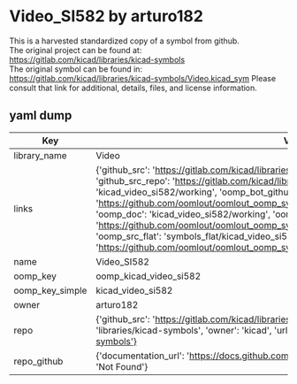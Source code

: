 # Video_SI582 by arturo182  
This is a harvested standardized copy of a symbol from github.  
The original project can be found at:  
https://gitlab.com/kicad/libraries/kicad-symbols  
The original symbol can be found in:
https://gitlab.com/kicad/libraries/kicad-symbols/Video.kicad_sym
Please consult that link for additional, details, files, and license information.  
## yaml dump  
| Key | Value |  
| --- | --- |  
| library_name | Video |  
| links | {'github_src': 'https://gitlab.com/kicad/libraries/kicad-symbols/Video.kicad_sym', 'github_src_repo': 'https://gitlab.com/kicad/libraries/kicad-symbols', 'oomp_bot': 'kicad_video_si582/working', 'oomp_bot_github': 'https://github.com/oomlout/oomlout_oomp_symbol_bot/tree/main/kicad_video_si582/working', 'oomp_doc': 'kicad_video_si582/working', 'oomp_doc_github': 'https://github.com/oomlout/oomlout_oomp_symbol_doc/tree/main/kicad_video_si582/working', 'oomp_src_flat': 'symbols_flat/kicad_video_si582/working', 'oomp_src_flat_github': 'https://github.com/oomlout/oomlout_oomp_symbol_src/tree/main/kicad_video_si582/working'} |  
| name | Video_SI582 |  
| oomp_key | oomp_kicad_video_si582 |  
| oomp_key_simple | kicad_video_si582 |  
| owner | arturo182 |  
| repo | {'github_src': 'https://gitlab.com/kicad/libraries/kicad-symbols/Video.kicad_sym', 'name': 'libraries/kicad-symbols', 'owner': 'kicad', 'url': 'https://gitlab.com/kicad/libraries/kicad-symbols'} |  
| repo_github | {'documentation_url': 'https://docs.github.com/rest/repos/repos#get-a-repository', 'message': 'Not Found'} |  

